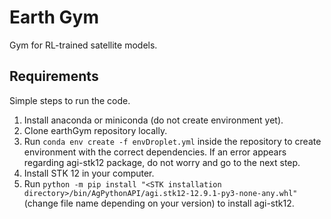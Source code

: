 # Earth Gym
Gym for RL-trained satellite models.

## Requirements
Simple steps to run the code.
1. Install anaconda or miniconda (do not create environment yet).
2. Clone earthGym repository locally.
3. Run `conda env create -f envDroplet.yml` inside the repository to create environment with the correct dependencies. If an error appears regarding agi-stk12 package, do not worry and go to the next step.
4. Install STK 12 in your computer.
5. Run `python -m pip install "<STK installation directory>/bin/AgPythonAPI/agi.stk12-12.9.1-py3-none-any.whl"` (change file name depending on your version) to install agi-stk12.
